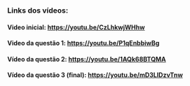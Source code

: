 ### Links dos vídeos:

#### Video inicial: https://youtu.be/CzLhkwjWHhw
#### Video da questão 1: https://youtu.be/P1qEnbbiwBg
#### Vídeo da questão 2: https://youtu.be/1AQk68BTQMA
#### Vídeo da questão 3 (final): https://youtu.be/mD3LlDzvTnw 
